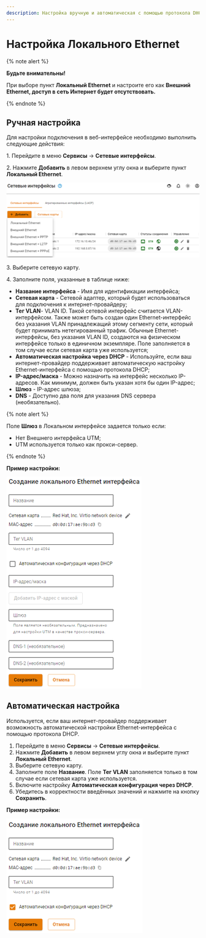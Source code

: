```yaml
---
description: Настройка вручную и автоматическая с помощью протокола DHCP.
---
```


# Настройка Локального Ethernet

{% note alert %}

**Будьте внимательны!**

При выборе пункт **Локальный Ethernet** и настроите его как **Внешний Ethernet, доступ в сеть Интернет будет отсутствовать.**

{% endnote %}

## Ручная настройка

Для настройки подключения в веб-интерфейсе необходимо выполнить следующие действия:

1\. Перейдите в меню **Сервисы** -> **Сетевые интерфейсы**.

2\. Нажмите **Добавить** в левом верхнем углу окна и выберите пункт **Локальный Ethernet**. 

![](../../../../_images/ethernet-connection.png)

3\. Выберите сетевую карту.

4\. Заполните поля, указанные в таблице ниже:
   * **Название интерфейса** - Имя для идентификации интерфейса;
   * **Сетевая карта** - Сетевой адаптер, который будет использоваться для подключения к интернет-провайдеру;
   * **Тег VLAN**- VLAN ID. Такой сетевой интерфейс считается VLAN-интерфейсом. Также может быть создан один Ethernet-интерфейс без указания VLAN принадлежащий этому сегменту сети, который будет принимать нетегированный трафик. Обычные Ethernet-интерфейсы, без указания VLAN ID, создаются на физическом интерфейсе только в единичном экземпляре. Поле заполняется в том случае если сетевая карта уже используется;
   * **Автоматическая настройка через DHCP** - Используйте, если ваш интернет-провайдер поддерживает автоматическую настройку Ethernet-интерфейса с помощью протокола DHCP;
   * **IP-адрес/маска** - Можно назначить на интерфейс несколько IP-адресов. Как минимум, должен быть указан хотя бы один IP-адрес;
   * **Шлюз** - IP-адрес шлюза;
   * **DNS** - Доступно два поля для указания DNS сервера (необязательно).

{% note alert %}

Поле **Шлюз** в Локальном интерфейсе задается только если:

* Нет Внешнего интерфейса UTM;
* UTM используется только как прокси-сервер.

{% endnote %}

**Пример настройки:**

![](../../../../_images/local-ethernet.png)

## Автоматическая настройка

Используется, если ваш интернет-провайдер поддерживает возможность автоматической настройки Ethernet-интерфейса с помощью протокола DHCP.

1. Перейдите в меню **Сервисы** -> **Сетевые интерфейсы**.
2. Нажмите **Добавить** в левом верхнем углу окна и выберите пункт **Локальный Ethernet**.
3. Выберите сетевую карту.
4. Заполните поле **Название**. Поле **Тег VLAN** заполняется только в том случае если сетевая карта уже используется.
5. Включите настройку **Автоматическая конфигурация через DHCP**.
6. Убедитесь в корректности введённых значений и нажмите на кнопку **Сохранить**.

**Пример настройки:**

![](../../../../_images/local-ethernet1.png)
